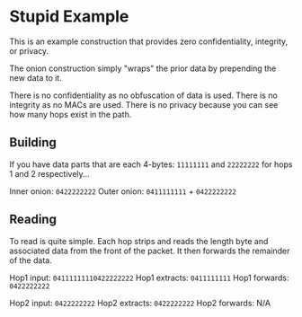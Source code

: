 # Stupid Example

This is an example construction that provides zero confidentiality,
integrity, or privacy.

The onion construction simply "wraps" the prior data by prepending the
new data to it.

There is no confidentiality as no obfuscation of data is used.
There is no integrity as no MACs are used.
There is no privacy because you can see how many hops exist in the path.

## Building

If you have data parts that are each 4-bytes: `11111111` and `22222222`
for hops 1 and 2 respectively...

Inner onion: `0422222222`
Outer onion: `0411111111` + `0422222222`

## Reading

To read is quite simple. Each hop strips and reads the length byte and
associated data from the front of the packet. It then forwards the
remainder of the data.

Hop1 input: `04111111110422222222`
Hop1 extracts: `0411111111`
Hop1 forwards: `0422222222`

Hop2 input: `0422222222`
Hop2 extracts: `0422222222`
Hop2 forwards: N/A
